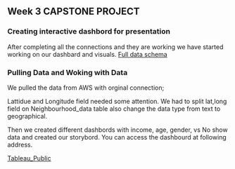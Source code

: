 ## Week 3 CAPSTONE PROJECT 

### Creating interactive dashbord for presentation 

After completing all the connections and they are working we have started working on our dashbard and visuals.
[Full data schema](https://github.com/britnijgrimm/group2-project/blob/dashbord/group2.pdf)
  
  ### Pulling Data and Woking with Data 

We pulled the data from AWS with orginal connection;

Lattidue and Longitude field needed some attention.  We had to split lat,long field on Neighbourhood_data table also change the data type from text to geographical.

Then we created different dashbords with income, age, gender, vs No show data and created our storybord. 
You can access the dashbourd at following address.

[Tableau_Public](https://public.tableau.com/profile/ren5313#!/vizhome/NeighbourhoodData/AgevsNo_sh0w?publish=yes)



